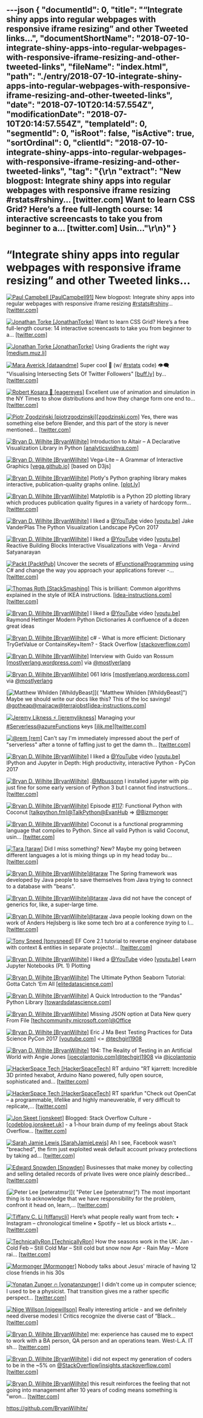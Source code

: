 ---json
{
  "documentId": 0,
  "title": "“Integrate shiny apps into regular webpages with responsive iframe resizing” and other Tweeted links…",
  "documentShortName": "2018-07-10-integrate-shiny-apps-into-regular-webpages-with-responsive-iframe-resizing-and-other-tweeted-links",
  "fileName": "index.html",
  "path": "./entry/2018-07-10-integrate-shiny-apps-into-regular-webpages-with-responsive-iframe-resizing-and-other-tweeted-links",
  "date": "2018-07-10T20:14:57.554Z",
  "modificationDate": "2018-07-10T20:14:57.554Z",
  "templateId": 0,
  "segmentId": 0,
  "isRoot": false,
  "isActive": true,
  "sortOrdinal": 0,
  "clientId": "2018-07-10-integrate-shiny-apps-into-regular-webpages-with-responsive-iframe-resizing-and-other-tweeted-links",
  "tag": "{\r\n  \"extract\": \"New blogpost: Integrate shiny apps into regular webpages with responsive iframe resizing #rstats#rshiny… [twitter.com] Want to learn CSS Grid? Here’s a free full-length course: 14 interactive screencasts to take you from beginner to a… [twitter.com] Usin...\"\r\n}"
}
---

# “Integrate shiny apps into regular webpages with responsive iframe resizing” and other Tweeted links…

[<img alt="Paul Campbell [PaulCampbell91]" src="https://songhay.blob.core.windows.net/shared-social-twitter/PaulCampbell91.jpg">](https://www.cultureofinsight.com/blog "Paul Campbell [PaulCampbell91]") New blogpost: Integrate shiny apps into regular webpages with responsive iframe resizing [#rstats](http://twitter.com/search?q=%23rstats)[#rshiny](http://twitter.com/search?q=%23rshiny)… [[twitter.com]](https://twitter.com/i/web/status/974593056170225664)

[<img alt="Jonathan Torke [JonathanTorke]" src="https://songhay.blob.core.windows.net/shared-social-twitter/JonathanTorke.jpg">](https://pixeltuner.de/newsletter/ "Jonathan Torke [JonathanTorke]") Want to learn CSS Grid? Here’s a free full-length course: 14 interactive screencasts to take you from beginner to a… [[twitter.com]](https://twitter.com/i/web/status/974747884951425025)

[<img alt="Jonathan Torke [JonathanTorke]" src="https://songhay.blob.core.windows.net/shared-social-twitter/JonathanTorke.jpg">](https://pixeltuner.de/newsletter/ "Jonathan Torke [JonathanTorke]") Using Gradients the right way [[medium.muz.li]](https://medium.muz.li/using-gradients-the-right-way-878d797bc600)

[<img alt="Mara Averick [dataandme]" src="https://songhay.blob.core.windows.net/shared-social-twitter/dataandme.jpg">](https://maraaverick.rbind.io/ "Mara Averick [dataandme]") Super cool 📝 (w/ [#rstats](http://twitter.com/search?q=%23rstats) code) 👁‍🗨 "Visualising Intersecting Sets Of Twitter Followers" [[buff.ly]](https://buff.ly/2pnpzho) by… [[twitter.com]](https://twitter.com/i/web/status/974829936346267648)

[<img alt="Robert Kosara 👀 [eagereyes]" src="https://songhay.blob.core.windows.net/shared-social-twitter/eagereyes.jpg">](http://eagereyes.org/ "Robert Kosara 👀 [eagereyes]") Excellent use of animation and simulation in the NY Times to show distributions and how they change form one end to… [[twitter.com]](https://twitter.com/i/web/status/975786525425221632)

[<img alt="Piotr Zgodziński [piotrzgodzinski]" src="https://songhay.blob.core.windows.net/shared-social-twitter/piotrzgodzinski.png">](http://www.zgodzinski.com/ "Piotr Zgodziński [piotrzgodzinski]")[[zgodzinski.com]](http://zgodzinski.com/blender-prehistory/) Yes, there was something else before Blender, and this part of the story is never mentioned… [[twitter.com]](https://twitter.com/i/web/status/975793207241007104)

[<img alt="Bryan D. Wilhite [BryanWilhite]" src="https://songhay.blob.core.windows.net/shared-social-twitter/BryanWilhite.jpeg">](http://songhayblog.azurewebsites.net/ "Bryan D. Wilhite [BryanWilhite]") Introduction to Altair – A Declarative Visualization Library in Python [[analyticsvidhya.com]](https://www.analyticsvidhya.com/blog/2017/12/introduction-to-altair-a-declarative-visualization-in-python/)

[<img alt="Bryan D. Wilhite [BryanWilhite]" src="https://songhay.blob.core.windows.net/shared-social-twitter/BryanWilhite.jpeg">](http://songhayblog.azurewebsites.net/ "Bryan D. Wilhite [BryanWilhite]") Vega-Lite – A Grammar of Interactive Graphics [[vega.github.io]](https://vega.github.io/vega-lite/) [based on D3js]

[<img alt="Bryan D. Wilhite [BryanWilhite]" src="https://songhay.blob.core.windows.net/shared-social-twitter/BryanWilhite.jpeg">](http://songhayblog.azurewebsites.net/ "Bryan D. Wilhite [BryanWilhite]") Plotly's Python graphing library makes interactive, publication-quality graphs online. [[plot.ly]](https://plot.ly/python/)

[<img alt="Bryan D. Wilhite [BryanWilhite]" src="https://songhay.blob.core.windows.net/shared-social-twitter/BryanWilhite.jpeg">](http://songhayblog.azurewebsites.net/ "Bryan D. Wilhite [BryanWilhite]") Matplotlib is a Python 2D plotting library which produces publication quality figures in a variety of hardcopy form… [[twitter.com]](https://twitter.com/i/web/status/974542111700758528)

[<img alt="Bryan D. Wilhite [BryanWilhite]" src="https://songhay.blob.core.windows.net/shared-social-twitter/BryanWilhite.jpeg">](http://songhayblog.azurewebsites.net/ "Bryan D. Wilhite [BryanWilhite]") I liked a [@YouTube](http://twitter.com/YouTube) video [[youtu.be]](http://youtu.be/FytuB8nFHPQ?a) Jake VanderPlas The Python Visualization Landscape PyCon 2017

[<img alt="Bryan D. Wilhite [BryanWilhite]" src="https://songhay.blob.core.windows.net/shared-social-twitter/BryanWilhite.jpeg">](http://songhayblog.azurewebsites.net/ "Bryan D. Wilhite [BryanWilhite]") I liked a [@YouTube](http://twitter.com/YouTube) video [[youtu.be]](http://youtu.be/Y8Fp9z-9DWc?a) Reactive Building Blocks Interactive Visualizations with Vega - Arvind Satyanarayan

[<img alt="Packt [PacktPub]" src="https://songhay.blob.core.windows.net/shared-social-twitter/PacktPub.jpg">](http://www.packtpub.com/ "Packt [PacktPub]") Uncover the secrets of [#FunctionalProgramming](http://twitter.com/search?q=%23FunctionalProgramming) using C# and change the way you approach your applications forever -… [[twitter.com]](https://twitter.com/i/web/status/975707467161235456)

[<img alt="Thomas Roth [StackSmashing]" src="https://songhay.blob.core.windows.net/shared-social-twitter/StackSmashing.jpg">](http://stacksmashing.net/ "Thomas Roth [StackSmashing]") This is brilliant: Common algorithms explained in the style of IKEA instructions. [[idea-instructions.com]](https://idea-instructions.com/)[[twitter.com]](https://twitter.com/StackSmashing/status/975011454167453699/photo/1)

[<img alt="Bryan D. Wilhite [BryanWilhite]" src="https://songhay.blob.core.windows.net/shared-social-twitter/BryanWilhite.jpeg">](http://songhayblog.azurewebsites.net/ "Bryan D. Wilhite [BryanWilhite]") I liked a [@YouTube](http://twitter.com/YouTube) video [[youtu.be]](http://youtu.be/npw4s1QTmPg?a) Raymond Hettinger Modern Python Dictionaries A confluence of a dozen great ideas

[<img alt="Bryan D. Wilhite [BryanWilhite]" src="https://songhay.blob.core.windows.net/shared-social-twitter/BryanWilhite.jpeg">](http://songhayblog.azurewebsites.net/ "Bryan D. Wilhite [BryanWilhite]") c# - What is more efficient: Dictionary TryGetValue or ContainsKey+Item? - Stack Overflow [[stackoverflow.com]](https://stackoverflow.com/questions/9382681/what-is-more-efficient-dictionary-trygetvalue-or-containskeyitem)

[<img alt="Bryan D. Wilhite [BryanWilhite]" src="https://songhay.blob.core.windows.net/shared-social-twitter/BryanWilhite.jpeg">](http://songhayblog.azurewebsites.net/ "Bryan D. Wilhite [BryanWilhite]") Interview with Guido van Rossum [[mostlyerlang.wordpress.com]](https://mostlyerlang.wordpress.com/2015/05/07/interview-with-guido-van-rossum/) via [@mostlyerlang](http://twitter.com/mostlyerlang)

[<img alt="Bryan D. Wilhite [BryanWilhite]" src="https://songhay.blob.core.windows.net/shared-social-twitter/BryanWilhite.jpeg">](http://songhayblog.azurewebsites.net/ "Bryan D. Wilhite [BryanWilhite]") 061 Idris [[mostlyerlang.wordpress.com]](https://mostlyerlang.wordpress.com/2015/03/31/061-idris/) via [@mostlyerlang](http://twitter.com/mostlyerlang)

[<img alt="Matthew Whilden [WhildyBeast]" src="https://songhay.blob.core.windows.net/shared-social-twitter/WhildyBeast.jpg">]( "Matthew Whilden [WhildyBeast]") Maybe we should write our docs like this? This of the loc savings! [@gotheap](http://twitter.com/gotheap)[@mairacw](http://twitter.com/mairacw)[@terrajobst](http://twitter.com/terrajobst)[[idea-instructions.com]](https://idea-instructions.com/)

[<img alt="Jeremy Likness ⚡️ [jeremylikness]" src="https://songhay.blob.core.windows.net/shared-social-twitter/jeremylikness.jpg">](https://blog.jeremylikness.com/ "Jeremy Likness ⚡️ [jeremylikness]") Managing your [#Serverless](http://twitter.com/search?q=%23Serverless)[@azureFunctions](http://twitter.com/azureFunctions) keys [[jlik.me]](https://jlik.me/c3p)[[twitter.com]](https://twitter.com/jeremylikness/status/975794069279576065/photo/1)

[<img alt="@rem [rem]" src="https://songhay.blob.core.windows.net/shared-social-twitter/rem.jpeg">](http://remysharp.com/ "@rem [rem]") Can't say I'm immediately impressed about the perf of "serverless" after a tonne of faffing just to get the damn th… [[twitter.com]](https://twitter.com/i/web/status/975510223250165767)

[<img alt="Bryan D. Wilhite [BryanWilhite]" src="https://songhay.blob.core.windows.net/shared-social-twitter/BryanWilhite.jpeg">](http://songhayblog.azurewebsites.net/ "Bryan D. Wilhite [BryanWilhite]") I liked a [@YouTube](http://twitter.com/YouTube) video [[youtu.be]](http://youtu.be/VQBZ2MqWBZI?a) IPython and Jupyter in Depth: High productivity, interactive Python - PyCon 2017

[<img alt="Bryan D. Wilhite [BryanWilhite]" src="https://songhay.blob.core.windows.net/shared-social-twitter/BryanWilhite.jpeg">](http://songhayblog.azurewebsites.net/ "Bryan D. Wilhite [BryanWilhite]") .[@Mbussonn](http://twitter.com/Mbussonn) I installed jupyter with pip just fine for some early version of Python 3 but I cannot find instructions… [[twitter.com]](https://twitter.com/i/web/status/974553047018872832)

[<img alt="Bryan D. Wilhite [BryanWilhite]" src="https://songhay.blob.core.windows.net/shared-social-twitter/BryanWilhite.jpeg">](http://songhayblog.azurewebsites.net/ "Bryan D. Wilhite [BryanWilhite]") Episode [#117](http://twitter.com/search?q=%23117): Functional Python with Coconut [[talkpython.fm]](https://talkpython.fm/episodes/show/117/functional-python-with-coconut)[@TalkPython](http://twitter.com/TalkPython)[@EvanHub](http://twitter.com/EvanHub) => [@Bizmonger](http://twitter.com/Bizmonger)

[<img alt="Bryan D. Wilhite [BryanWilhite]" src="https://songhay.blob.core.windows.net/shared-social-twitter/BryanWilhite.jpeg">](http://songhayblog.azurewebsites.net/ "Bryan D. Wilhite [BryanWilhite]") Coconut is a functional programming language that compiles to Python. Since all valid Python is valid Coconut, usin… [[twitter.com]](https://twitter.com/i/web/status/974722793286717440)

[<img alt="Tara [taraw]" src="https://songhay.blob.core.windows.net/shared-social-twitter/taraw.jpeg">](http://tarathegeekgirl.net/ "Tara [taraw]") Did I miss something? New? Maybe my going between different languages a lot is mixing things up in my head today bu… [[twitter.com]](https://twitter.com/i/web/status/975403734095355904)

[<img alt="Bryan D. Wilhite [BryanWilhite]" src="https://songhay.blob.core.windows.net/shared-social-twitter/BryanWilhite.jpeg">](http://songhayblog.azurewebsites.net/ "Bryan D. Wilhite [BryanWilhite]")[@taraw](http://twitter.com/taraw) The Spring framework was developed by Java people to save themselves from Java trying to connect to a database with "beans".

[<img alt="Bryan D. Wilhite [BryanWilhite]" src="https://songhay.blob.core.windows.net/shared-social-twitter/BryanWilhite.jpeg">](http://songhayblog.azurewebsites.net/ "Bryan D. Wilhite [BryanWilhite]")[@taraw](http://twitter.com/taraw) Java did not have the concept of generics for, like, a super-large time.

[<img alt="Bryan D. Wilhite [BryanWilhite]" src="https://songhay.blob.core.windows.net/shared-social-twitter/BryanWilhite.jpeg">](http://songhayblog.azurewebsites.net/ "Bryan D. Wilhite [BryanWilhite]")[@taraw](http://twitter.com/taraw) Java people looking down on the work of Anders Hejlsberg is like some tech bro at a conference _trying_ to l… [[twitter.com]](https://twitter.com/i/web/status/975445587708399616)

[<img alt="Tony Sneed [tonysneed]" src="https://songhay.blob.core.windows.net/shared-social-twitter/tonysneed.jpg">](http://blog.tonysneed.com/ "Tony Sneed [tonysneed]") EF Core 2.1 tutorial to reverse engineer database with context & entities in separate projects!… [[twitter.com]](https://twitter.com/i/web/status/975390805950173191)

[<img alt="Bryan D. Wilhite [BryanWilhite]" src="https://songhay.blob.core.windows.net/shared-social-twitter/BryanWilhite.jpeg">](http://songhayblog.azurewebsites.net/ "Bryan D. Wilhite [BryanWilhite]") I liked a [@YouTube](http://twitter.com/YouTube) video [[youtu.be]](http://youtu.be/Hr4yh1_4GlQ?a) Learn Jupyter Notebooks (Pt. 1) Plotting

[<img alt="Bryan D. Wilhite [BryanWilhite]" src="https://songhay.blob.core.windows.net/shared-social-twitter/BryanWilhite.jpeg">](http://songhayblog.azurewebsites.net/ "Bryan D. Wilhite [BryanWilhite]") The Ultimate Python Seaborn Tutorial: Gotta Catch ‘Em All [[elitedatascience.com]](https://elitedatascience.com/python-seaborn-tutorial)

[<img alt="Bryan D. Wilhite [BryanWilhite]" src="https://songhay.blob.core.windows.net/shared-social-twitter/BryanWilhite.jpeg">](http://songhayblog.azurewebsites.net/ "Bryan D. Wilhite [BryanWilhite]") A Quick Introduction to the “Pandas” Python Library [[towardsdatascience.com]](https://towardsdatascience.com/a-quick-introduction-to-the-pandas-python-library-f1b678f34673)

[<img alt="Bryan D. Wilhite [BryanWilhite]" src="https://songhay.blob.core.windows.net/shared-social-twitter/BryanWilhite.jpeg">](http://songhayblog.azurewebsites.net/ "Bryan D. Wilhite [BryanWilhite]") Missing JSON option at Data New query From File [[techcommunity.microsoft.com]](https://techcommunity.microsoft.com/t5/Get-and-Transform-Data/Missing-JSON-option-at-Data-gt-New-query-gt-From-File/td-p/69747#.WqxQGnFiR2o.twitter)[@Office](http://twitter.com/Office)

[<img alt="Bryan D. Wilhite [BryanWilhite]" src="https://songhay.blob.core.windows.net/shared-social-twitter/BryanWilhite.jpeg">](http://songhayblog.azurewebsites.net/ "Bryan D. Wilhite [BryanWilhite]") Eric J Ma Best Testing Practices for Data Science PyCon 2017 [[youtube.com]](https://www.youtube.com/watch?v=yACtdj1_IxE) <= [@techgirl1908](http://twitter.com/techgirl1908)

[<img alt="Bryan D. Wilhite [BryanWilhite]" src="https://songhay.blob.core.windows.net/shared-social-twitter/BryanWilhite.jpeg">](http://songhayblog.azurewebsites.net/ "Bryan D. Wilhite [BryanWilhite]") 194: The Reality of Testing in an Artificial World with Angie Jones [[joecolantonio.com]](https://joecolantonio.com/testtalks/194-reality-testing-artificial-world-angie-jones/)[@techgirl1908](http://twitter.com/techgirl1908) via [@jcolantonio](http://twitter.com/jcolantonio)

[<img alt="HackerSpace Tech [HackerSpaceTech]" src="https://songhay.blob.core.windows.net/shared-social-twitter/HackerSpaceTech.jpg">](http://www.hackerspacetech.com/ "HackerSpace Tech [HackerSpaceTech]") RT arduino "RT kjarrett: Incredible 3D printed hexabot, Arduino Nano powered, fully open source, sophisticated and… [[twitter.com]](https://twitter.com/i/web/status/974719360014176256)

[<img alt="HackerSpace Tech [HackerSpaceTech]" src="https://songhay.blob.core.windows.net/shared-social-twitter/HackerSpaceTech.jpg">](http://www.hackerspacetech.com/ "HackerSpace Tech [HackerSpaceTech]") RT sparkfun "Check out OpenCat – a programmable, lifelike and highly maneuverable, if very difficult to replicate,… [[twitter.com]](https://twitter.com/i/web/status/975055731102756864)

[<img alt="Jon Skeet [jonskeet]" src="https://songhay.blob.core.windows.net/shared-social-twitter/jonskeet.jpg">](http://csharpindepth.com/ "Jon Skeet [jonskeet]") Blogged: Stack Overflow Culture - [[codeblog.jonskeet.uk]](https://codeblog.jonskeet.uk/2018/03/17/stack-overflow-culture/) - a 1-hour brain dump of my feelings about Stack Overflow… [[twitter.com]](https://twitter.com/i/web/status/975061360936710146)

[<img alt="Sarah Jamie Lewis [SarahJamieLewis]" src="https://songhay.blob.core.windows.net/shared-social-twitter/SarahJamieLewis.jpg">](https://sarahjamielewis.com/ "Sarah Jamie Lewis [SarahJamieLewis]") Ah I see, Facebook wasn't "breached", the firm just exploited weak default account privacy protections by taking ad… [[twitter.com]](https://twitter.com/i/web/status/975062363626815489)

[<img alt="Edward Snowden [Snowden]" src="https://songhay.blob.core.windows.net/shared-social-twitter/Snowden.jpg">](https://freedom.press/ "Edward Snowden [Snowden]") Businesses that make money by collecting and selling detailed records of private lives were once plainly described… [[twitter.com]](https://twitter.com/i/web/status/975147858096742405)

[<img alt="Peter Lee [peteratmsr]" src="https://songhay.blob.core.windows.net/shared-social-twitter/peteratmsr.jpg">]( "Peter Lee [peteratmsr]") The most important thing is to acknowledge that we have responsibility for the problem, confront it head on, learn,… [[twitter.com]](https://twitter.com/i/web/status/975174621019295748)

[<img alt="Tiffany C. Li [tiffanycli]" src="https://songhay.blob.core.windows.net/shared-social-twitter/tiffanycli.jpg">](https://tiffanyli.com/ "Tiffany C. Li [tiffanycli]") Here’s what people really want from tech: • Instagram – chronological timeline • Spotify – let us block artists •… [[twitter.com]](https://twitter.com/i/web/status/975392129265602560)

[<img alt="TechnicallyRon [TechnicallyRon]" src="https://songhay.blob.core.windows.net/shared-social-twitter/TechnicallyRon.jpg">](http://www.technicallyron.com/ "TechnicallyRon [TechnicallyRon]") How the seasons work in the UK: Jan - Cold Feb – Still Cold Mar – Still cold but snow now Apr - Rain May – More rai… [[twitter.com]](https://twitter.com/i/web/status/975492706444173312)

[<img alt="Mormonger [Mormonger]" src="https://songhay.blob.core.windows.net/shared-social-twitter/Mormonger.jpg">](http://instagram.com/mormonger "Mormonger [Mormonger]") Nobody talks about Jesus' miracle of having 12 close friends in his 30s

[<img alt="Yonatan Zunger 🔥 [yonatanzunger]" src="https://songhay.blob.core.windows.net/shared-social-twitter/yonatanzunger.jpg">](https://google.com/+YonatanZunger "Yonatan Zunger 🔥 [yonatanzunger]") I didn't come up in computer science; I used to be a physicist. That transition gives me a rather specific perspect… [[twitter.com]](https://twitter.com/i/web/status/975545527973462016)

[<img alt="Nige Willson [nigewillson]" src="https://songhay.blob.core.windows.net/shared-social-twitter/nigewillson.jpg">](http://uk.linkedin.com/in/nigelwillson "Nige Willson [nigewillson]") Really interesting article - and we definitely need diverse modesl ! Critics recognize the diverse cast of “Black… [[twitter.com]](https://twitter.com/i/web/status/975655628801748992)

[<img alt="Bryan D. Wilhite [BryanWilhite]" src="https://songhay.blob.core.windows.net/shared-social-twitter/BryanWilhite.jpeg">](http://songhayblog.azurewebsites.net/ "Bryan D. Wilhite [BryanWilhite]") me: experience has caused me to expect to work with a BA person, QA person and an operations team. West-L.A. IT sh… [[twitter.com]](https://twitter.com/i/web/status/975449810202316801)

[<img alt="Bryan D. Wilhite [BryanWilhite]" src="https://songhay.blob.core.windows.net/shared-social-twitter/BryanWilhite.jpeg">](http://songhayblog.azurewebsites.net/ "Bryan D. Wilhite [BryanWilhite]") i did not expect my generation of coders to be in the ~5% on [@StackOverflow](http://twitter.com/StackOverflow)[[insights.stackoverflow.com]](https://insights.stackoverflow.com/survey/2018/#developer-roles)[[twitter.com]](https://twitter.com/BryanWilhite/status/975826663429713920/photo/1)

[<img alt="Bryan D. Wilhite [BryanWilhite]" src="https://songhay.blob.core.windows.net/shared-social-twitter/BryanWilhite.jpeg">](http://songhayblog.azurewebsites.net/ "Bryan D. Wilhite [BryanWilhite]") this result reinforces the feeling that not going into management after 10 years of coding means something is "wron… [[twitter.com]](https://twitter.com/i/web/status/975827611497611264)

<https://github.com/BryanWilhite/>
